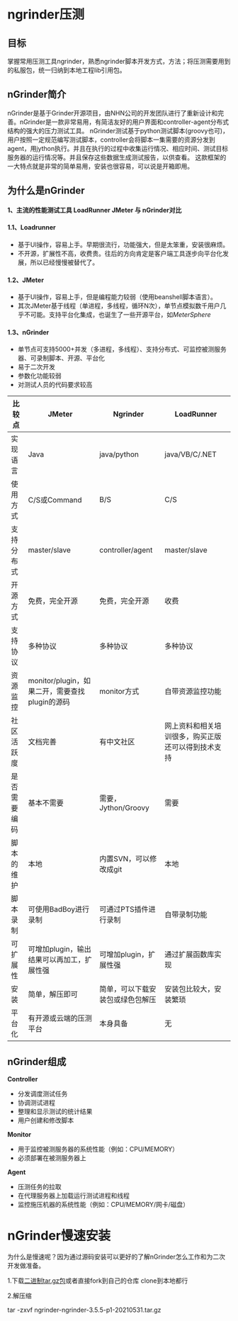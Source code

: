 # ngrinder压测

## 目标

掌握常用压测工具ngrinder，熟悉ngrinder脚本开发方式，方法；将压测需要用到的私服包，统一归纳到本地工程lib引用包。

## nGrinder简介

nGrinder是基于Grinder开源项目，由NHN公司的开发团队进行了重新设计和完善。nGrinder是一款非常易用，有简洁友好的用户界面和controller-agent分布式结构的强大的压力测试工具。
 nGrinder测试基于python测试脚本(groovy也可)，用户按照一定规范编写测试脚本，controller会将脚本一集需要的资源分发到agent，用jython执行。并且在执行的过程中收集运行情况、相应时间、测试目标服务器的运行情况等。并且保存这些数据生成测试报告，以供查看。
 这款框架的一大特点就是非常的简单易用，安装也很容易，可以说是开箱即用。

## 为什么是nGrinder

#### **1、主流的性能测试工具 LoadRunner JMeter 与 nGrinder对比**

#### 1.1、Loadrunner

- 基于UI操作，容易上手。早期很流行，功能强大，但是太笨重，安装很麻烦。
- 不开源，扩展性不高，收费贵。往后的方向肯定是客户端工具逐步向平台化发展，所以已经慢慢被替代了。

#### 1.2、JMeter

- 基于UI操作，容易上手，但是编程能力较弱（使用beanshell脚本语言）。
- 其次JMeter基于线程（单进程，多线程，循环N次），单节点模拟数千用户几乎不可能。支持平台化集成，也诞生了一些开源平台，如*MeterSphere*

#### 1.3、nGrinder

- 单节点可支持5000+并发（多进程，多线程）、支持分布式、可监控被测服务器、可录制脚本、开源、平台化
- 易于二次开发
- 参数化功能较弱
- 对测试人员的代码要求较高

| 比较点       | JMeter                                         | Ngrinder                         | LoadRunner                                         |
| ------------ | ---------------------------------------------- | -------------------------------- | -------------------------------------------------- |
| 实现语言     | Java                                           | java/python                      | java/VB/C/.NET                                     |
| 使用方式     | C/S或Command                                   | B/S                              | C/S                                                |
| 支持分布式   | master/slave                                   | controller/agent                 | master/slave                                       |
| 开源方式     | 免费，完全开源                                 | 免费，完全开源                   | 收费                                               |
| 支持协议     | 多种协议                                       | 多种协议                         | 多种协议                                           |
| 资源监控     | monitor/plugin，如果二开，需要查找plugin的源码 | monitor方式                      | 自带资源监控功能                                   |
| 社区活跃度   | 文档完善                                       | 有中文社区                       | 网上资料和相关培训很多，购买正版还可以得到技术支持 |
| 是否需要编码 | 基本不需要                                     | 需要，Jython/Groovy              | 需要                                               |
| 脚本的维护   | 本地                                           | 内置SVN，可以修改成git           | 本地                                               |
| 脚本录制     | 可使用BadBoy进行录制                           | 可通过PTS插件进行录制            | 自带录制功能                                       |
| 可扩展性     | 可增加plugin，输出结果可以再加工，扩展性强     | 可增加plugin，扩展性强           | 通过扩展函数库实现                                 |
| 安装         | 简单，解压即可                                 | 简单，可以下载安装包或绿色包解压 | 安装包比较大，安装繁琐                             |
| 平台化       | 有开源或云端的压测平台                         | 本身具备                         | 无                                                 |

## nGrinder组成 

**Controller**

- 分发调度测试任务
- 协调测试进程
- 整理和显示测试的统计结果
- 用户创建和修改脚本

**Monitor**

- 用于监控被测服务器的系统性能（例如：CPU/MEMORY）
- 必须部署在被测服务器上

**Agent**

- 压测任务的拉取
- 在代理服务器上加载运行测试进程和线程
- 监控施压机器的系统性能（例如：CPU/MEMORY/网卡/磁盘）



# nGrinder慢速安装

为什么是慢速呢？因为通过源码安装可以更好的了解nGrinder怎么工作和为二次开发做准备。

1.下载[二进制tar.gz包](https://github.com/naver/ngrinder/releases )或者直接fork到自己的仓库 clone到本地都行

2.解压缩

tar -zxvf ngrinder-ngrinder-3.5.5-p1-20210531.tar.gz





